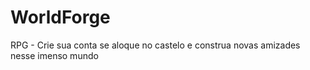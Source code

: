 # WorldForge
RPG - Crie sua conta se aloque no castelo e construa novas amizades nesse imenso mundo 
